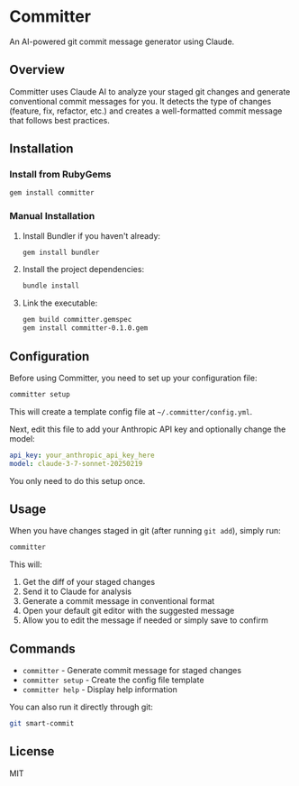 # Committer

An AI-powered git commit message generator using Claude.

## Overview

Committer uses Claude AI to analyze your staged git changes and generate conventional commit messages for you. It detects the type of changes (feature, fix, refactor, etc.) and creates a well-formatted commit message that follows best practices.

## Installation

### Install from RubyGems

```bash
gem install committer
```

### Manual Installation

1. Install Bundler if you haven't already:

   ```sh
   gem install bundler
   ```

2. Install the project dependencies:

   ```sh
   bundle install
   ```

3. Link the executable:
   ```bash
   gem build committer.gemspec
   gem install committer-0.1.0.gem
   ```

## Configuration

Before using Committer, you need to set up your configuration file:

```bash
committer setup
```

This will create a template config file at `~/.committer/config.yml`.

Next, edit this file to add your Anthropic API key and optionally change the model:

```yaml
api_key: your_anthropic_api_key_here
model: claude-3-7-sonnet-20250219
```

You only need to do this setup once.

## Usage

When you have changes staged in git (after running `git add`), simply run:

```bash
committer
```

This will:

1. Get the diff of your staged changes
2. Send it to Claude for analysis
3. Generate a commit message in conventional format
4. Open your default git editor with the suggested message
5. Allow you to edit the message if needed or simply save to confirm

## Commands

- `committer` - Generate commit message for staged changes
- `committer setup` - Create the config file template
- `committer help` - Display help information

You can also run it directly through git:

```bash
git smart-commit
```

## License

MIT
